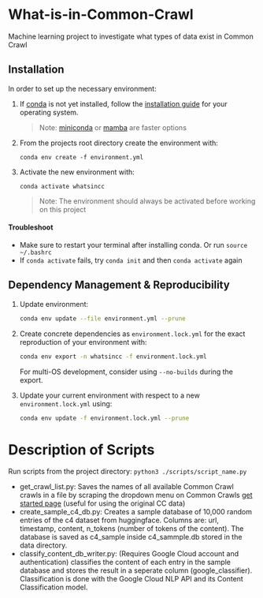 # What-is-in-Common-Crawl
Machine learning project to investigate what types of data exist in Common Crawl

## Installation

In order to set up the necessary environment:

1. If [conda] is not yet installed, follow the [installation guide] for your operating system.
   > Note: [miniconda] or [mamba] are faster options
2. From the projects root directory create the environment with:
   ```
   conda env create -f environment.yml
   ```
3. Activate the new environment with:
   ```
   conda activate whatsincc
   ```
   > Note: The environment should always be activated before working on this project
#### Troubleshoot
- Make sure to restart your terminal after installing conda. Or run ```source ~/.bashrc```
- If ```conda activate``` fails, try ```conda init``` and then ```conda activate``` again


## Dependency Management & Reproducibility

1. Update environment:
   ```bash
   conda env update --file environment.yml --prune
   ```

2. Create concrete dependencies as `environment.lock.yml` for the exact reproduction of your
   environment with:
   ```bash
   conda env export -n whatsincc -f environment.lock.yml
   ```
   For multi-OS development, consider using `--no-builds` during the export.
3. Update your current environment with respect to a new `environment.lock.yml` using:
   ```bash
   conda env update -f environment.lock.yml --prune
   ```
# Description of Scripts
Run scripts from the project directory: ```python3 ./scripts/script_name.py```
- get_crawl_list.py: Saves the names of all available Common Crawl crawls in a file by scraping the dropdown menu on Common Crawls [get started page] (useful for using the original CC data)
- create_sample_c4_db.py: Creates a sample database of 10,000 random entries of the c4 dataset from huggingface. Columns are: url, timestamp, content, n_tokens (number of tokens of the content). The database is saved as c4_sample inside c4_sammple.db stored in the data directory.
- classify_content_db_writer.py: (Requires Google Cloud account and authentication) classifies the content of each entry in the sample database and stores the result in a seperate column (google_classifier). Classification is done with the Google Cloud NLP API and its Content Classification model.


[conda]: https://docs.conda.io/
[installation guide]: https://docs.conda.io/projects/conda/en/latest/user-guide/install/index.html
[miniconda]: https://docs.conda.io/en/latest/miniconda.html
[mamba]: https://mamba.readthedocs.io/en/latest/installation.html#installation
[get started page]: 'https://commoncrawl.org/get-started'

